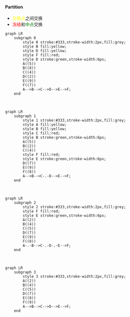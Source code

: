 
#### Partition

- <span style='color: yellow'>交换点</span>之间交换
- <span style='color: red'>冻结</span>和<span style='color: green'>中点</span>交换

```mermaid
graph LR
    subgraph 0
        style 0 stroke:#333,stroke-width:2px,fill:grey;
        style B fill:yellow;
        style D fill:yellow;
        style F fill:red;
        style D stroke:green,stroke-width:6px;
        A((5))
        B((8))
        C((4))
        D((2))
        E((9))
        F((7))
        A-->B-->C-->D-->E-->F;
    end
```

<br>

```mermaid
graph LR
    subgraph 1
        style 1 stroke:#333,stroke-width:2px,fill:grey;
        style A fill:yellow;
        style B fill:yellow;
        style C fill:red;
        style B stroke:green,stroke-width:6px;
        A((5))
        B((2))
        C((4))
        style F fill:red;
        style E stroke:green,stroke-width:6px;
        D((7))
        E((9))
        F((8))
        A-->B-->C-.-D-->E-->F;
    end
```

<br>

```mermaid
graph LR
    subgraph 2
        style 2 stroke:#333,stroke-width:2px,fill:grey;
        style F fill:red;
        style E stroke:green,stroke-width:6px;
        A((2))
        B((4))
        C((5))
        D((7))
        E((9))
        F((8))
        A-.-B-->C-.-D-.-E-->F;
    end
```

<br>

```mermaid
graph LR
    subgraph 3
        style 3 stroke:#333,stroke-width:2px,fill:grey;
        A((2))
        B((4))
        C((5))
        D((7))
        E((8))
        F((9))
        A-->B-->C-->D-->E-->F;
    end
```
